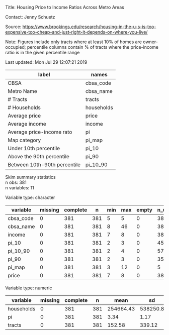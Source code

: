 
Title:  Housing Price to Income Ratios Across Metro Areas  

Contact:  Jenny Schuetz  

Source:  https://www.brookings.edu/research/housing-in-the-u-s-is-too-expensive-too-cheap-and-just-right-it-depends-on-where-you-live/  

Note:  Figures include only tracts where at least 10% of homes are owner-occupied;
 percentile columns contain % of tracts where the price-income ratio is in the given percentile range  

Last updated:  Mon Jul 29 12:07:21 2019 



|            label             |   names    |
|------------------------------|------------|
|             CBSA             | cbsa_code  |
|          Metro Name          | cbsa_name  |
|           # Tracts           |   tracts   |
|         # Households         | households |
|        Average price         |   price    |
|        Average income        |   income   |
|  Average price-income rato   |     pi     |
|         Map category         |   pi_map   |
|    Under 10th percentile     |   pi_10    |
|  Above the 90th percentile   |   pi_90    |
| Between 10th-90th percentile |  pi_10_90  |


Skim summary statistics  
 n obs: 381    
 n variables: 11    

Variable type: character

| variable  | missing | complete |  n  | min | max | empty | n_unique |
|-----------|---------|----------|-----|-----|-----|-------|----------|
| cbsa_code |    0    |   381    | 381 |  5  |  5  |   0   |   381    |
| cbsa_name |    0    |   381    | 381 |  8  | 46  |   0   |   381    |
|  income   |    0    |   381    | 381 |  7  |  8  |   0   |   380    |
|   pi_10   |    0    |   381    | 381 |  2  |  3  |   0   |    45    |
| pi_10_90  |    0    |   381    | 381 |  2  |  4  |   0   |    57    |
|   pi_90   |    0    |   381    | 381 |  2  |  3  |   0   |    35    |
|  pi_map   |    0    |   381    | 381 |  3  | 12  |   0   |    5     |
|   price   |    0    |   381    | 381 |  7  |  8  |   0   |   380    |

Variable type: numeric

|  variable  | missing | complete |  n  |   mean    |    sd    |  p0   |  p25  |  p50  |  p75   |  p100   |
|------------|---------|----------|-----|-----------|----------|-------|-------|-------|--------|---------|
| households |    0    |   381    | 381 | 254664.43 | 538250.8 | 21802 | 52539 | 89955 | 211470 | 6300000 |
|     pi     |    0    |   381    | 381 |   3.34    |   1.17   | 1.68  | 2.59  | 3.07  |  3.71  |  8.56   |
|   tracts   |    0    |   381    | 381 |  152.58   |  339.12  |  12   |  30   |  51   |  120   |  4153   |
